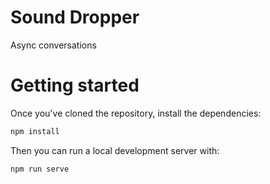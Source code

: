 # Sound Dropper

Async conversations

# Getting started

Once you've cloned the repository, install the dependencies:

```bash
npm install
```

Then you can run a local development server with:

```bash
npm run serve
```
